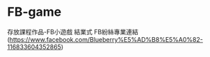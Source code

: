 # FB-game
存放課程作品-FB小遊戲 結業式
FB紛絲專業連結(https://www.facebook.com/Blueberry%E5%AD%B8%E5%A0%82-116833604352865)
